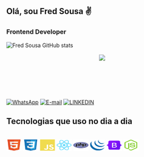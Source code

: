 ## Olá, sou Fred Sousa ✌️
###   Frontend Developer

![Fred Sousa GitHub stats](https://github-readme-stats.vercel.app/api?username=FREDSIL2904&show_icons=true&theme=tokyonight)

<div  align="center" style="margin-bottom:100px;"> 
 <img width=55% align="center"  src="https://github-readme-streak-stats.herokuapp.com?user=FREDSIL2904&theme=radical&mode=weekly" /> 

  </div>



[![WhatsApp](https://img.shields.io/badge/WhatsApp-25D366?style=for-the-badge&logo=whatsapp&logoColor=white)](https://wa.me/5511993323328?text=Ol%C3%A1%2C+tudo+bem%3F+Como+posso+ajudar%3F)
[![E-mail](https://img.shields.io/badge/Gmail-D14836?style=for-the-badge&logo=gmail&logoColor=white)](mailto:fredsilsousa29@gmail.com)
[![LINKEDIN](https://img.shields.io/badge/LinkedIn-0077B5?style=for-the-badge&logo=linkedin&logoColor=white)](https://bit.ly/Fred-Sousa)

## Tecnologias que uso no dia a dia

<div style="display: inline_block"><br>
 <img align="center" alt="Fred-HTML" height="30" width="40" src="https://raw.githubusercontent.com/devicons/devicon/master/icons/html5/html5-original.svg">
 <img align="center" alt="Fred-CSS" height="30" width="40" src="https://raw.githubusercontent.com/devicons/devicon/master/icons/css3/css3-original.svg">
  <img align="center" alt="fred-js" height="30" width="40" src="https://raw.githubusercontent.com/devicons/devicon/master/icons/javascript/javascript-plain.svg">
  <img align="center" alt="Fred-React" height="30" width="40" src="https://raw.githubusercontent.com/devicons/devicon/master/icons/react/react-original.svg">
  <img align="center" alt="Fred-PHP" height="30" width="40" src="https://raw.githubusercontent.com/devicons/devicon/master/icons/php/php-original.svg">
  <img align="center" alt="Fred-jQuery" height="30" width="40" src="https://raw.githubusercontent.com/devicons/devicon/master/icons/jquery/jquery-original.svg">
 <img align="center" alt="Fred-Bootstrap" height="30" width="40" src="https://raw.githubusercontent.com/devicons/devicon/master/icons/bootstrap/bootstrap-original.svg">
<img align="center" alt="Fred-Nodejs" height="30" width="40" src="https://raw.githubusercontent.com/devicons/devicon/master/icons/nodejs/nodejs-original.svg">
</div>
  
  ##
 

  
  
